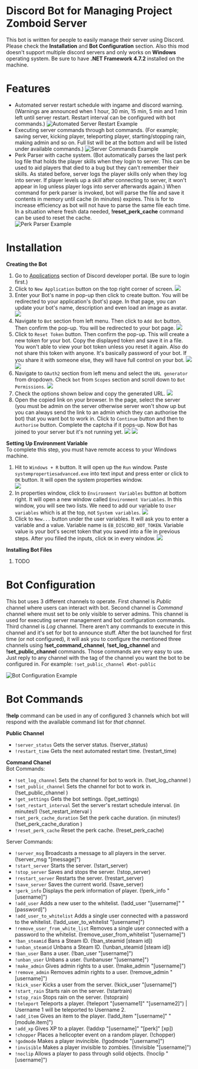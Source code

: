 # Discord Bot for Managing Project Zomboid Server
This bot is written for people to easily manage their server using Discord. Please check the **Installation** and **Bot Configuration** section. Also this mod doesn't support multiple discord servers and only works on **Windows** operating system. Be sure to have **.NET Framework 4.7.2** installed on the machine.

# Features
- Automated server restart schedule with ingame and discord warning. (Warnings are announced when 1 hour, 30 min, 15 min, 5 min and 1 min left until server restart. Restart interval can be configured with bot commands.)
![Automated Server Restart Example](https://i.ibb.co/SQWfnL1/Screenshot-1.png)
- Executing server commands through bot commands. (For example; saving server, kicking player, teleporting player, starting/stopping rain, making admin and so on. Full list will be at the bottom and will be listed under available commands.)
![Server Commands Example](https://i.ibb.co/FnH50cH/Screenshot-3.png)
- Perk Parser with cache system. (Bot automatically parses the last perk log file that holds the player skills when they login to server. This can be used to aid players that died to a bug but they can't remember their skills. As stated before, server logs the player skills only when they log into server. If player levels up a skill after connecting to server, it won't appear in log unless player logs into server afterwards again.) When command for perk parser is invoked, bot will parse the file and save it contents in memory until cache (in minutes) expires. This is for to increase efficiency as bot will not have to parse the same file each time. In a situation where fresh data needed, **!reset_perk_cache** command can be used to reset the cache.                
![Perk Parser Example](https://i.ibb.co/DgYY698/Screenshot-2.png)

# Installation
**Creating the Bot**
1. Go to [Applications](https://discord.com/developers/applications) section of Discord developer portal. (Be sure to login first.)
2. Click to `New Application` button on the top right corner of screen.
![](https://i.ibb.co/GWyfvkn/Screenshot-1.png)
3. Enter your Bot's name in pop-up then click to create button. You will be redirected to your application's (bot's) page. In that page, you can update your bot's name, description and even load an image as avatar.
![](https://i.ibb.co/CzwwYJT/Screenshot-2.png)
4. Navigate to `Bot` section from left menu. Then click to `Add Bot` button. Then confirm the pop-up. You will be redirected to your bot page.
![](https://i.ibb.co/ccyvbPb/Screenshot-3.png)
5. Click to `Reset Token` button. Then confirm the pop-up. This will create a new token for your bot. Copy the displayed token and save it in a file. You won't able to view your bot token unless you reset it again. Also do not share this token with anyone. It's basically password of your bot. If you share it with someone else, they will have full control on your bot.
![](https://i.ibb.co/wL0QLhs/Screenshot-4.png)
![](https://i.ibb.co/4fNP8hx/Screenshot-5.png)
6. Navigate to `OAuth2` section from left menu and select the `URL generator` from dropdown. Check `bot` from `Scopes` section and scroll down to `Bot Permissions`.
![](https://i.ibb.co/S545j0z/Screenshot-6.png)
7. Check the options shown below and copy the generated URL.
![](https://i.ibb.co/vvFncXY/Screenshot-7.png)
8. Open the copied link on your browser. In the page, select the server (you must be admin on the server otherwise server won't show up but you can always send the link to an admin which they can authorise the bot) that you want bot to work in. Click to `Continue` button and then to `Authorise` button. Complete the captcha if it pops-up. Now Bot has joined to your server but it's not running yet.
![](https://i.ibb.co/553LsdH/Screenshot-8.png)
![](https://i.ibb.co/gjBpLtH/Screenshot-9.png)

**Setting Up Environment Variable**<br>
To complete this step, you must have remote access to your Windows machine.
1. Hit to `Windows + R` button. It will open up the `Run` window. Paste `systempropertiesadvanced.exe` into text input and press enter or click to `OK` button. It will open the system properties window.   
![](https://i.ibb.co/RzWfT7k/Screenshot-1.png)
2. In properties window, click to `Environment Variables` buttton at bottom right. It will open a new window called `Environment Variables`. In this window, you will see two lists. We need to add our variable to `User variables` which is at the top, not `System variables`.
![](https://i.ibb.co/1L6nqVb/Screenshot-2.png)
3. Click to `New...` button under the user variables. It will ask you to enter a variable and a value. Variable name is `EB_DISCORD_BOT_TOKEN`. Variable value is your bot's secret token that you saved into a file in previous steps. After you filled the inputs, click `OK` in every window.
![](https://i.ibb.co/M7xrNBD/Screenshot-3.png)

**Installing Bot Files**<br>
1. TODO

# Bot Configuration
This bot uses 3 different channels to operate. First channel is *Public* channel where users can interact with bot. Second channel is *Command* channel where must set to be only visible to server admins. This channel is used for executing server management and bot configuration commands. Third channel is *Log* channel. There aren't any commands to execute in this channel and it's set for bot to announce stuff. After the bot launched for first time (or not configured), it will ask you to configure the mentioned three channels using **!set_command_channel**, **!set_log_channel** and **!set_public_channel** commands. Those commands are very easy to use. Just reply to any channel with the tag of the channel you want the bot to be configured in. For example: `!set_public_channel #bot-public`

![Bot Configuration Example](https://i.ibb.co/CsgGjkn/Screenshot-1.png)

# Bot Commands
**!help** command can be used in any of configured 3 channels which bot will respond with the available command list for *that channel*.

**Public Channel**<br>
- ``!server_status`` Gets the server status. (!server_status)
- ``!restart_time`` Gets the next automated restart time. (!restart_time)

**Command Chanel**<br>
Bot Commands:
- `!set_log_channel` Sets the channel for bot to work in. (!set_log_channel <channel tag>)<br>
- `!set_public_channel` Sets the channel for bot to work in. (!set_public_channel <channel tag>)<br>
- `!get_settings` Gets the bot settings. (!get_settings)<br>
- `!set_restart_interval` Set the server's restart schedule interval. (in minutes!) (!set_restart_interval <interval in minutes>)<br>
- `!set_perk_cache_duration` Set the perk cache duration. (in minutes!) (!set_perk_cache_duration <duration in minutes>)<br>
- `!reset_perk_cache` Reset the perk cache. (!reset_perk_cache)<br>
  
Server Commands:
- `!server_msg` Broadcasts a message to all players in the server. (!server_msg "[message]")<br>
- `!start_server` Starts the server. (!start_server)<br>
- `!stop_server` Saves and stops the server. (!stop_server)<br>
- `!restart_server` Restarts the server. (!restart_server)<br>
- `!save_server` Saves the current world. (!save_server)<br>
- `!perk_info` Displays the perk information of player. (!perk_info "[username]")<br>
- `!add_user` Adds a new user to the whitelist. (!add_user "[username]" "[password]")<br>
- `!add_user_to_whitelist` Adds a single user connected with a password to the whitelist. (!add_user_to_whitelist "[username]")<br>
- `!remove_user_from_white_list` Removes a single user connected with a password to the whitelist. (!remove_user_from_whitelist "[username]")<br>
- `!ban_steamid` Bans a Steam ID. (!ban_steamid [steam id])<br>
- `!unban_steamid` Unbans a Steam ID. (!unban_steamid [steam id])<br>
- `!ban_user` Bans a user. (!ban_user "[username]")<br>
- `!unban_user` Unbans a user. (!unbanuser "[username]")<br>
- `!make_admin` Gives admin rights to a user. (!make_admin "[username]")<br>
- `!remove_admin` Removes admin rights to a user. (!remove_admin "[username]")<br>
- `!kick_user` Kicks a user from the server. (!kick_user "[username]")<br>
- `!start_rain` Starts rain on the server. (!startrain)<br>
- `!stop_rain` Stops rain on the server. (!stoprain)<br>
- `!teleport` Teleports a player. (!teleport "[username1]" "[username2]") | Username 1 will be teleported to Username 2.<br>
- `!add_item` Gives an item to the player. (!add_item "[username]" "[module.item]")<br>
- `!add_xp` Gives XP to a player. (!addxp "[username]" "[perk]" [xp])<br>
- `!chopper` Places a helicopter event on a random player. (!chopper)<br>
- `!godmode` Makes a player invincible. (!godmode "[username]")<br>
- `!invisible` Makes a player invisible to zombies. (!invisible "[username]")<br>
- `!noclip` Allows a player to pass through solid objects. (!noclip "[username]")<br>
